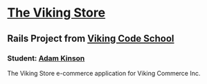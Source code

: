 [The Viking Store][1]
=====================
Rails Project from [Viking Code School][2]
------------------------------------------

### Student: [Adam Kinson][3]

The Viking Store e-commerce application for Viking Commerce Inc.


[1]: #
[2]: https://github.com/kinsona/assignment_viking_store
[3]: http://www.vikingcodeschool.com/unit-8-databases-sql-and-activerecord/assignment-setting-up-the-db